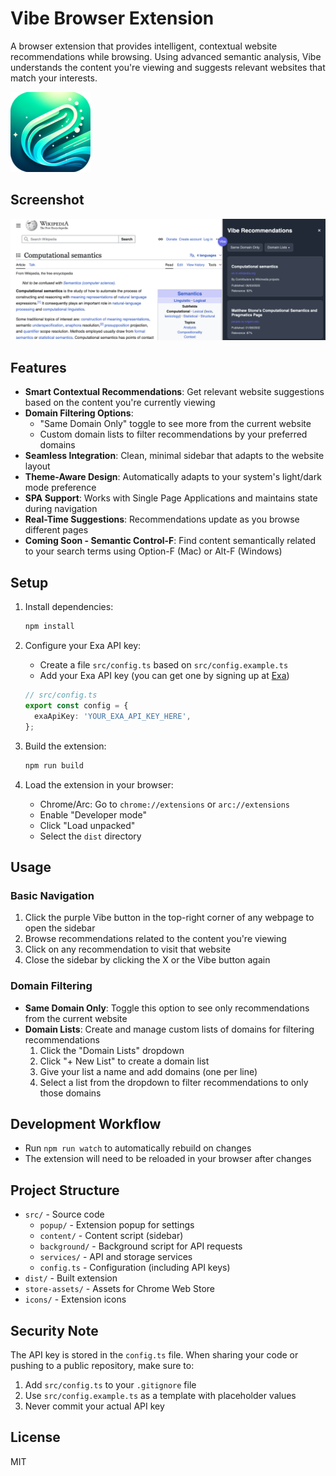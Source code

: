 # Vibe Browser Extension

A browser extension that provides intelligent, contextual website recommendations while browsing. Using advanced semantic analysis, Vibe understands the content you're viewing and suggests relevant websites that match your interests.

![Vibe Extension](store-assets/icon128.png)

## Screenshot

![Vibe Extension in action](screenshot.png)

## Features

- **Smart Contextual Recommendations**: Get relevant website suggestions based on the content you're currently viewing
- **Domain Filtering Options**:
  - "Same Domain Only" toggle to see more from the current website
  - Custom domain lists to filter recommendations by your preferred domains
- **Seamless Integration**: Clean, minimal sidebar that adapts to the website layout
- **Theme-Aware Design**: Automatically adapts to your system's light/dark mode preference
- **SPA Support**: Works with Single Page Applications and maintains state during navigation
- **Real-Time Suggestions**: Recommendations update as you browse different pages
- **Coming Soon - Semantic Control-F**: Find content semantically related to your search terms using Option-F (Mac) or Alt-F (Windows)

## Setup

1. Install dependencies:
   ```bash
   npm install
   ```

2. Configure your Exa API key:
   - Create a file `src/config.ts` based on `src/config.example.ts`
   - Add your Exa API key (you can get one by signing up at [Exa](https://exa.ai))
   ```typescript
   // src/config.ts
   export const config = {
     exaApiKey: 'YOUR_EXA_API_KEY_HERE',
   };
   ```

3. Build the extension:
   ```bash
   npm run build
   ```

4. Load the extension in your browser:
   - Chrome/Arc: Go to `chrome://extensions` or `arc://extensions`
   - Enable "Developer mode"
   - Click "Load unpacked"
   - Select the `dist` directory

## Usage

### Basic Navigation

1. Click the purple Vibe button in the top-right corner of any webpage to open the sidebar
2. Browse recommendations related to the content you're viewing
3. Click on any recommendation to visit that website
4. Close the sidebar by clicking the X or the Vibe button again

### Domain Filtering

- **Same Domain Only**: Toggle this option to see only recommendations from the current website
- **Domain Lists**: Create and manage custom lists of domains for filtering recommendations
  1. Click the "Domain Lists" dropdown
  2. Click "+ New List" to create a domain list
  3. Give your list a name and add domains (one per line)
  4. Select a list from the dropdown to filter recommendations to only those domains


## Development Workflow

- Run `npm run watch` to automatically rebuild on changes
- The extension will need to be reloaded in your browser after changes

## Project Structure

- `src/` - Source code
  - `popup/` - Extension popup for settings
  - `content/` - Content script (sidebar)
  - `background/` - Background script for API requests
  - `services/` - API and storage services
  - `config.ts` - Configuration (including API keys)
- `dist/` - Built extension
- `store-assets/` - Assets for Chrome Web Store
- `icons/` - Extension icons

## Security Note

The API key is stored in the `config.ts` file. When sharing your code or pushing to a public repository, make sure to:
1. Add `src/config.ts` to your `.gitignore` file
2. Use `src/config.example.ts` as a template with placeholder values
3. Never commit your actual API key

## License
MIT 